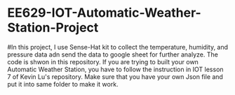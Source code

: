 # EE629-IOT-Automatic-Weather-Station-Project
#In this project, I use Sense-Hat kit to collect the temperature, humidity, and pressure data adn send the data to google sheet for further analyze. The code is shwon in this repository. If you are trying to built your own Automatic Weather Station, you have to follow the instruction in IOT lesson 7 of Kevin Lu's repository. Make sure that you have your own Json file and put it into same folder to make it work.
